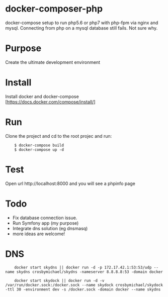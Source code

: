 # docker-composer-php

docker-compose setup to run php5.6 or php7 with php-fpm via nginx and mysql. Connecting from php on a mysql database still fails. Not sure why.

# Purpose

Create the ultimate development environment 

# Install

Install docker and docker-compose [https://docs.docker.com/compose/install/]

# Run

Clone the project and cd to the root projec and run:

		$ docker-compose build
		$ docker-compose up -d

# Test

Open url http://localhost:8000 and you will see a phpinfo page

# Todo

- Fix database connection issue.
- Run Symfony app (my purpose)
- Integrate dns solution (eg dnsmasq)
- more ideas are welcome!

# DNS

		docker start skydns || docker run -d -p 172.17.42.1:53:53/udp --name skydns crosbymichael/skydns -nameserver 8.8.8.8:53 -domain docker
		
		docker start skydock || docker run -d -v /var/run/docker.sock:/docker.sock --name skydock crosbymichael/skydock -ttl 30 -environment dev -s /docker.sock -domain docker --name skydns

